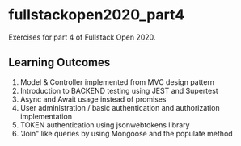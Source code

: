 # fullstackopen2020_part4
Exercises for part 4 of Fullstack Open 2020.
## Learning Outcomes
  1. Model & Controller implemented from MVC design pattern 
  2. Introduction to BACKEND testing using JEST and Supertest
  3. Async and Await usage instead of promises
  4. User administration / basic authentication and authorization implementation
  5. TOKEN authentication using jsonwebtokens library
  6. 'Join" like queries by using Mongoose and the populate method
